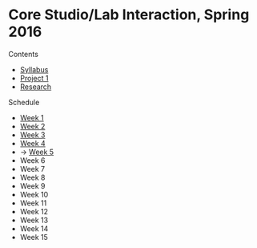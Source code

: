 # Core Studio/Lab Interaction, Spring 2016

Contents
* [Syllabus](Syllabus.md)
* [Project 1](Project1.md)
* [Research](Research.md)

Schedule
* [Week 1](Schedule/Week1.md)
* [Week 2](Schedule/Week2.md)
* [Week 3](Schedule/Week3.md)
* [Week 4](Schedule/Week4.md)
* → [Week 5](Schedule/Week5.md)
* Week 6
* Week 7
* Week 8
* Week 9
* Week 10
* Week 11
* Week 12
* Week 13
* Week 14
* Week 15

